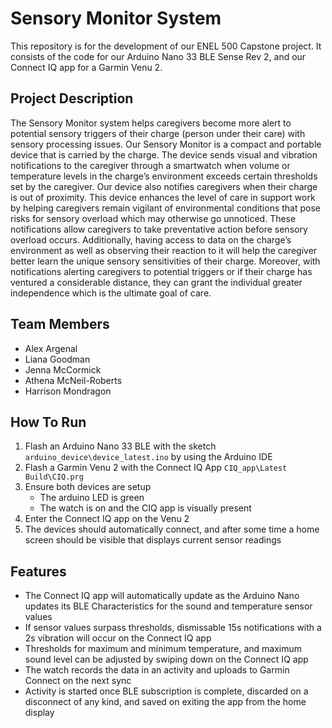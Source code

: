 # Sensory Monitor System

This repository is for the development of our ENEL 500 Capstone project. It consists of the code for our Arduino Nano 33 BLE Sense Rev 2, and our Connect IQ app for a Garmin Venu 2.

## Project Description

The Sensory Monitor system helps caregivers become more alert to potential sensory triggers of their charge (person under their care) with sensory processing issues. Our Sensory Monitor is a compact and portable device that is carried by the charge. The device sends visual and vibration notifications to the caregiver through a smartwatch when volume or temperature levels in the charge’s environment exceeds certain thresholds set by the caregiver. Our device also notifies caregivers when their charge is out of proximity. This device enhances the level of care in support work by helping caregivers remain vigilant of environmental conditions that pose risks for sensory overload which may otherwise go unnoticed. These notifications allow caregivers to take preventative action before sensory overload occurs. Additionally, having access to data on the charge’s environment as well as observing their reaction to it will help the caregiver better learn the unique sensory sensitivities of their charge. Moreover, with notifications alerting caregivers to potential triggers or if their charge has ventured a considerable distance, they can grant the individual greater independence which is the ultimate goal of care.

## Team Members
- Alex Argenal
- Liana Goodman
- Jenna McCormick
- Athena McNeil-Roberts
- Harrison Mondragon

## How To Run
1. Flash an Arduino Nano 33 BLE with the sketch `arduino_device\device_latest.ino` by using the Arduino IDE
2. Flash a Garmin Venu 2 with the Connect IQ App `CIQ_app\Latest Build\CIQ.prg`
3. Ensure both devices are setup
    - The arduino LED is green
    - The watch is on and the CIQ app is visually present
4. Enter the Connect IQ app on the Venu 2
5. The devices should automatically connect, and after some time a home screen should be visible that displays current sensor readings

## Features
- The Connect IQ app will automatically update as the Arduino Nano updates its BLE Characteristics for the sound and temperature sensor values
- If sensor values surpass thresholds, dismissable 15s notifications with a 2s vibration will occur on the Connect IQ app
- Thresholds for maximum and minimum temperature, and maximum sound level can be adjusted by swiping down on the Connect IQ app
- The watch records the data in an activity and uploads to Garmin Connect on the next sync
- Activity is started once BLE subscription is complete, discarded on a disconnect of any kind, and saved on exiting the app from the home display
